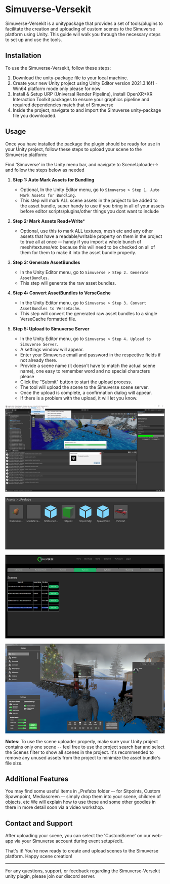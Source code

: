 # Simuverse-Versekit

Simuverse-Versekit is a unitypackage that provides a set of tools/plugins to facilitate the creation and uploading of custom scenes to the Simuverse platform using Unity. This guide will walk you through the necessary steps to set up and use the tools.

## Installation

To use the Simuverse-Versekit, follow these steps:

1. Download the unity-package file to your local machine.
2. Create your new Unity project using Unity Editor version 2021.3.16f1 - Win64 platform mode only please for now
3. Install & Setup URP (Universal Render Pipeline), install OpenXR+XR Interaction Toolkit packages to ensure your graphics pipeline and required dependencies match that of Simuverse
4. Inside the project, navigate to and import the Simuverse unity-package file you downloaded.

## Usage

Once you have installed the package the plugin should be ready for use in your Unity project, follow these steps to upload your scene to the Simuverse platform:

Find 'Simuverse' in the Unity menu bar, and navigate to SceneUploader-> and follow the steps below as needed

1. **Step 1: Auto Mark Assets for Bundling**
   - Optional, In the Unity Editor menu, go to `Simuverse > Step 1. Auto Mark Assets for Bundling`.
   - This step will mark ALL scene assets in the project to be added to the asset bundle, super handy to use if you bring in all of your assets before editor scripts/plugins/other things you dont want to include

2. **Step 2: Mark Assets Read+Write***
	- Optional, use this to mark ALL textures, mesh etc and any other assets that have a readable/writable property on them in the project to true all at once -- handy if you import a whole bunch of mesh/textures/etc because this will need to be checked on all of them for them to make it into the asset bundle properly.

3. **Step 3: Generate AssetBundles**
   - In the Unity Editor menu, go to `Simuverse > Step 2. Generate AssetBundles`.
   - This step will generate the raw asset bundles.

4. **Step 4: Convert AssetBundles to VerseCache**
   - In the Unity Editor menu, go to `Simuverse > Step 3. Convert AssetBundles to VerseCache`.
   - This step will convert the generated raw asset bundles to a single VerseCache formatted file.

5. **Step 5: Upload to Simuverse Server**
   - In the Unity Editor menu, go to `Simuverse > Step 4. Upload to Simuverse Server`.
   - A settings window will appear.
   - Enter your Simuverse email and password in the respective fields if not already there.
   - Provide a scene name (it doesn't have to match the actual scene name), one easy to remember word and no special characters please
   - Click the "Submit" button to start the upload process.
   - The tool will upload the scene to the Simuverse scene server.
   - Once the upload is complete, a confirmation dialog will appear.
   - If there is a problem with the upload, it will let you know.
   
![Simuverse unity menu screenshot](ss1.png)
 
![Simuverse scene-uploader panel screenshot](ss2.png)   

![Simuverse scene/world uploaded -- manage on website](ss3.png)   

![Simuverse visiting the new world](ss4.png)

**Notes:** To use the scene uploader properly, make sure your Unity project contains only one scene -- feel free to use the project search bar and select the Scenes filter to show all scenes in the project. It's recommended to remove any unused assets from the project to minimize the asset bundle's file size.

## Additional Features

You may find some useful items in _Prefabs folder -- for Sitpoints, Custom Spawnpoint, Mediascreen -- simply drop them into your scene, children of objects, etc  We will explain how to use these and some other goodies in there in more detail soon via a video workshop.

## Contact and Support

After uploading your scene, you can select the 'CustomScene' on our web-app via your Simuverse account during event setup/edit.

That's it! You're now ready to create and upload scenes to the Simuverse platform. Happy scene creation!

---

For any questions, support, or feedback regarding the Simuverse-Versekit unity plugin, please join our discord server.
